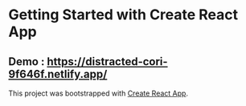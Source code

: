 # Getting Started with Create React App

## Demo : https://distracted-cori-9f646f.netlify.app/

This project was bootstrapped with [Create React App](https://github.com/facebook/create-react-app).
